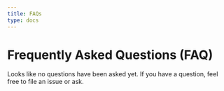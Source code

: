 ```yaml
---
title: FAQs
type: docs
---
```

# Frequently Asked Questions (FAQ)

Looks like no questions have been asked yet. If you have a question, feel free to file an issue or ask.
